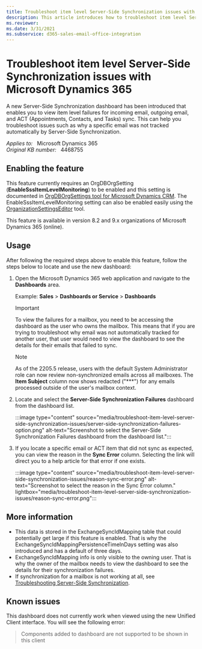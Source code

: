 ```yaml
---
title: Troubleshoot item level Server-Side Synchronization issues with Dynamics 365
description: This article introduces how to troubleshoot item level Server-Side Synchronization issues with Microsoft Dynamics 365.
ms.reviewer: 
ms.date: 3/31/2021
ms.subservice: d365-sales-email-office-integration
---
```

# Troubleshoot item level Server-Side Synchronization issues with Microsoft Dynamics 365

A new Server-Side Synchronization dashboard has been introduced that enables you to view item level failures for incoming email, outgoing email, and ACT (Appointments, Contacts, and Tasks) sync. This can help you troubleshoot issues such as why a specific email was not tracked automatically by Server-Side Synchronization.

_Applies to:_ &nbsp; Microsoft Dynamics 365  
_Original KB number:_ &nbsp; 4468755

## Enabling the feature

This feature currently requires an OrgDBOrgSetting (**EnableSssItemLevelMonitoring**) to be enabled and this setting is documented in [OrgDBOrgSettings tool for Microsoft Dynamics CRM](https://support.microsoft.com/help/2691237/orgdborgsettings-tool-for-microsoft-dynamics-crm). The EnableSssItemLevelMonitoring setting can also be enabled easily using the [OrganizationSettingsEditor](https://github.com/seanmcne/OrgDbOrgSettings/releases) tool.

This feature is available in version 8.2 and 9.x organizations of Microsoft Dynamics 365 (online).

## Usage

After following the required steps above to enable this feature, follow the steps below to locate and use the new dashboard:

1. Open the Microsoft Dynamics 365 web application and navigate to the **Dashboards** area.

    Example: **Sales** > **Dashboards or Service** > **Dashboards**

    > [!IMPORTANT]
    > To view the failures for a mailbox, you need to be accessing the dashboard as the user who owns the mailbox. This means that if you are trying to troubleshoot why email was not automatically tracked for another user, that user would need to view the dashboard to see the details for their emails that failed to sync.

    > [!NOTE]
    > As of the 2205.5 release, users with the default System Administrator role can now review non-synchronized emails across all mailboxes. The **Item Subject** column now shows redacted ("***") for any emails processed outside of the user's mailbox context.

2. Locate and select the **Server-Side Synchronization Failures** dashboard from the dashboard list.

   :::image type="content" source="media/troubleshoot-item-level-server-side-synchronization-issues/server-side-synchronization-failures-option.png" alt-text="Screenshot to select the Server-Side Synchronization Failures dashboard from the dashboard list.":::

3. If you locate a specific email or ACT item that did not sync as expected, you can view the reason in the **Sync Error** column. Selecting the link will direct you to a help article for that error if one exists.

   :::image type="content" source="media/troubleshoot-item-level-server-side-synchronization-issues/reason-sync-error.png" alt-text="Screenshot to select the reason in the Sync Error column." lightbox="media/troubleshoot-item-level-server-side-synchronization-issues/reason-sync-error.png":::

## More information

- This data is stored in the ExchangeSyncIdMapping table that could potentially get large if this feature is enabled. That is why the ExchangeSyncIdMappingPersistenceTimeInDays setting was also introduced and has a default of three days.
- ExchangeSyncIdMapping info is only visible to the owning user. That is why the owner of the mailbox needs to view the dashboard to see the details for their synchronization failures.
- If synchronization for a mailbox is not working at all, see [Troubleshooting Server-Side Synchronization](https://support.microsoft.com/help/4345669).

## Known issues

This dashboard does not currently work when viewed using the new Unified Client interface. You will see the following error:

> Components added to dashboard are not supported to be shown in this client
